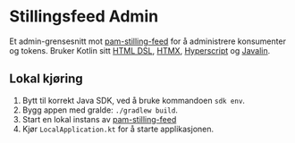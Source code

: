 # Stillingsfeed Admin

Et admin-grensesnitt mot [pam-stilling-feed](https://github.com/navikt/pam-stilling-feed) for å administrere konsumenter og tokens.
Bruker Kotlin sitt [HTML DSL](https://github.com/Kotlin/kotlinx.html), [HTMX](https://htmx.org/), [Hyperscript](https://hyperscript.org/) og [Javalin](https://javalin.io/).

## Lokal kjøring

1. Bytt til korrekt Java SDK, ved å bruke kommandoen `sdk env`.
1. Bygg appen med gralde: `./gradlew build`.
1. Start en lokal instans av [pam-stilling-feed](https://github.com/navikt/pam-stilling-feed)
1. Kjør `LocalApplication.kt` for å starte applikasjonen.
